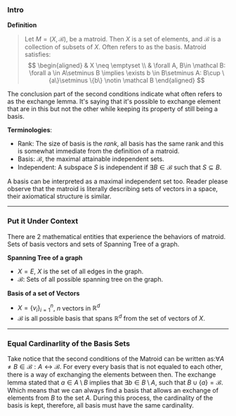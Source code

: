 ### Intro

**Definition**

> Let $M=(X, \mathcal B)$, be a matroid. Then $X$ is a set of elements, and $\mathcal B$ is a collection of subsets of $X$. Often refers to as the basis. Matroid satisfies: 
> $$
> \begin{aligned}
>     & X \neq \emptyset
>     \\
>     & 
>     \forall A, B\in \mathcal B: 
>     \forall a \in A\setminus B \implies \exists b \in B\setminus A: B\cup \{a\}\setminus \{b\} \notin \mathcal B
> \end{aligned}
> $$

The conclusion part of the second conditions indicate what often refers to as the exchange lemma. It's saying that it's possible to exchange element that are in this but not the other while keeping its property of still being a basis. 

**Terminologies**:

* Rank: The size of basis is the *rank*, all basis has the same rank and this is somewhat immediate from the definition of a matroid. 
* Basis: $\mathcal B$, the maximal attainable independent sets. 
* Independent: A subspace $S$ is independent if $\exists B\in \mathcal B$ such that $S\subseteq B$. 

A basis can be interpreted as a maximal independent set too. Reader please observe that the matroid is literally describing sets of vectors in a space, their axiomatical structure is similar. 

---
### **Put it Under Context**

There are 2 mathematical entities that experience the behaviors of matroid. Sets of basis vectors and sets of Spanning Tree of a graph. 

**Spanning Tree of a graph**
* $X = E$, $X$ is the set of all edges in the graph. 
* $\mathcal B$: Sets of all possible spanning tree on the graph. 

**Basis of a set of Vectors**
* $X = \{v_i\}_{i = 1}^n$, $n$ vectors in $\mathbb R^d$
* $\mathcal B$ is all possible basis that spans $\mathbb R^d$ from the set of vectors of $X$. 

---
### **Equal Cardinarlity of the Basis Sets**

Take notice that the second conditions of the Matroid can be written as:$\forall A\neq B \in \mathcal B: A \leftrightarrow \mathcal B$. For every every basis that is not equaled to each other, there is a way of exchanging the elements between then. The exchange lemma stated that $a \in A\setminus B$ implies that $\exists b\in B \setminus A$, such that $B \cup \{a\} = \mathcal B$. Which means that we can always find a basis that allows an exchange of elements from $B$ to the set $A$. During this process, the cardinality of the basis is kept, therefore, all basis must have the same cardinality. 

